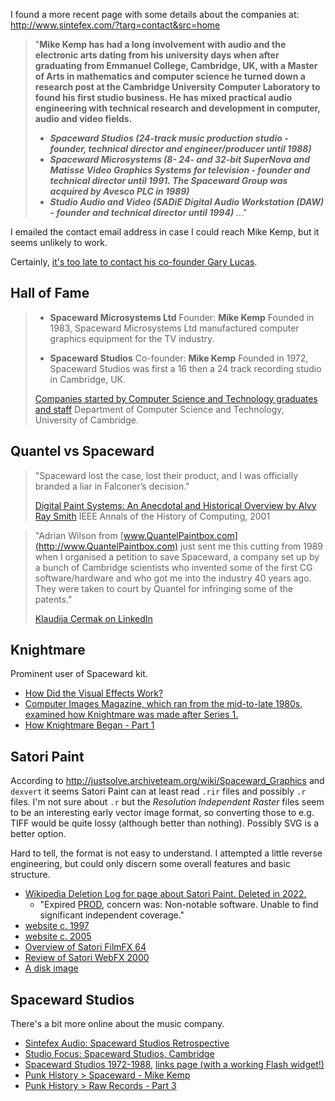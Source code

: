 I found a more recent page with some details about the companies at: http://www.sintefex.com/?targ=contact&src=home

> "**Mike Kemp has had a long involvement with audio and the electronic arts dating from his university days when after graduating from Emmanuel College, Cambridge, UK, with a Master of Arts in mathematics and computer science he turned down a research post at the Cambridge University Computer Laboratory to found his first studio business. He has mixed practical audio engineering with technical research and development in computer, audio and video fields.**
>
> - **_Spaceward Studios (24-track music production studio - founder, technical director and engineer/producer until 1988)_**
> - **_Spaceward Microsystems (8- 24- and 32-bit SuperNova and Matisse Video Graphics Systems for television - founder and technical director until 1991. The Spaceward Group was acquired by Avesco PLC in 1989)_**
> - **_Studio Audio and Video (SADiE Digital Audio Workstation (DAW) - founder and technical director until 1994)_**
> ..."

I emailed the contact email address in case I could reach Mike Kemp, but it seems unlikely to work.

Certainly, [it's too late to contact his co-founder Gary Lucas](https://x.com/morriswindsor/status/1015260568280846338?lang=en).
## Hall of Fame

> - **Spaceward Microsystems Ltd** Founder: **Mike Kemp**
> Founded in 1983, Spaceward Microsystems Ltd manufactured computer graphics equipment for the TV industry.
>   
> - **Spaceward Studios** Co-founder: **Mike Kemp**
> Founded in 1972, Spaceward Studios was first a 16 then a 24 track recording studio in Cambridge, UK.
> 
> [Companies started by Computer Science and Technology graduates and staff](https://www.cst.cam.ac.uk/ring/halloffame)
> Department of Computer Science and Technology, University of Cambridge.

## Quantel vs Spaceward

> "Spaceward lost the case, lost their product, and I was officially branded a liar in Falconer’s decision." 
> 
> [Digital Paint Systems: An Anecdotal and Historical Overview by Alvy Ray Smith](https://ohiostate.pressbooks.pub/app/uploads/sites/45/2017/09/paint.pdf) 
> IEEE Annals of the History of Computing, 2001

> "Adrian Wilson from [www.QuantelPaintbox.com](http://www.QuantelPaintbox.com) just sent me this cutting from 1989 when I organised a petition to save Spaceward, a company set up by a bunch of Cambridge scientists who invented some of the first CG software/hardware and who got me into the industry 40 years ago. They were taken to court by Quantel for infringing some of the patents."
> 
> [Klaudija Cermak on LinkedIn](https://www.linkedin.com/posts/klaudijacermak_vfx-cg-compositing-activity-7152277097237925888-OuJC/)

## Knightmare

Prominent user of Spaceward kit.

- [How Did the Visual Effects Work?](https://www.knightmare.com/backstage/knightmare-made/how-effects-work.html)
- [Computer Images Magazine, which ran from the mid-to-late 1980s, examined how Knightmare was made after Series 1.](https://www.knightmare.com/fanzone/coverage/print/knightmare-1987.html)
- [How Knightmare Began - Part 1](https://www.knightmare.com/backstage/history/part-1.html)
## Satori Paint

According to http://justsolve.archiveteam.org/wiki/Spaceward_Graphics and `dexvert` it seems Satori Paint can at least read `.rir` files and possibly `.r` files. I'm not sure about `.r` but the _Resolution Independent Raster_ files seem to be an interesting early vector image format, so converting those to e.g. TIFF would be quite lossy (although better than nothing). Possibly SVG is a better option. 

Hard to tell, the format is not easy to understand. I attempted a little reverse engineering, but could only discern some overall features and basic structure.

- [Wikipedia Deletion Log for page about Satori Paint. Deleted in 2022.](https://en.wikipedia.org/wiki/Special:Log?type=delete&user=&page=Satori_Paint&wpdate=&tagfilter=&subtype=&wpFormIdentifier=logeventslist)
	- "Expired [PROD](https://en.wikipedia.org/wiki/Wikipedia:PROD "Wikipedia:PROD"), concern was: Non-notable software. Unable to find significant independent coverage."
- [website c. 1997](https://web.archive.org/web/19970408112310/http://satoripaint.com/)
- [website c. 2005](https://web.archive.org/web/20050207030039/http://satoripaint.com/)
- [Overview of Satori FilmFX 64](https://web.archive.org/web/20011028084009fw_/http://www.pawprint.demon.co.uk/html/body_satori_thoughts.html)
- [Review of Satori WebFX 2000](https://www.irt.org/software/sw020/)
- [A disk image](http://www.win3x.org/win3board/viewtopic.php?t=27398&view=min)


## Spaceward Studios

There's a bit more online about the music company.

- [Sintefex Audio: Spaceward Studios Retrospective](http://www.sintefex.com/?targ=spst81&src=links)
- [Studio Focus: Spaceward Studios, Cambridge](https://www.muzines.co.uk/articles/studio-focus/2782)
- [Spaceward Studios 1972-1988](https://web.archive.org/web/20130114003814/http://www.spacewardstudios.ukf.net/), [links page (with a working Flash widget!)](https://web.archive.org/web/20120125020826/http://www.spacewardstudios.ukf.net/links.htm)
- [Punk History > Spaceward - Mike Kemp](https://www.punk77.co.uk/punkhistory/spaceward.htm)
- [Punk History > Raw Records - Part 3](https://www.punk77.co.uk/raw/raw_records_history_part3.htm)